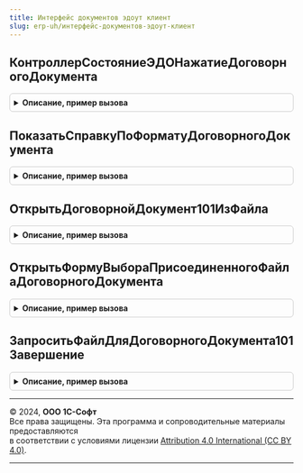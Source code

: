 ```yaml
---
title: Интерфейс документов эдоут клиент
slug: erp-uh/интерфейс-документов-эдоут-клиент
---
```



## КонтроллерСостояниеЭДОНажатиеДоговорногоДокумента
<details style="margin: 1em 0; padding: 0.5em; border: 1px solid #ccc; border-radius: 6px;">

<summary style="font-weight: bold; cursor: pointer;">Описание, пример вызова</summary>

```bsl

// Обработка нажатия на гиперссылку "СостояниеЭДО" в форме элемента справочника договора с контрагентом.
//
// Параметры:
//  Форма - ФормаКлиентскогоПриложения - Форма учетного документа.
//  СтандартнаяОбработка - Булево - Признак стандартной обработки нажатия на гиперссылку (устанавливается в Ложь).
//  ДанныеФайла - СправочникСсылка.ДоговорыКонтрагентовПрисоединенныеФайлы - ссылка на присоединенный файл договорного документа, отправляемый по ЭДО.
//
Процедура КонтроллерСостояниеЭДОНажатиеДоговорногоДокумента(Форма, СтандартнаяОбработка, ДанныеФайла = Неопределено) Экспорт
```

Пример вызова
```bsl
ИнтерфейсДокументовЭДОУТКлиент.КонтроллерСостояниеЭДОНажатиеДоговорногоДокумента(Форма, СтандартнаяОбработка, ДанныеФайла);
```
</details>

## ПоказатьСправкуПоФорматуДоговорногоДокумента
<details style="margin: 1em 0; padding: 0.5em; border: 1px solid #ccc; border-radius: 6px;">

<summary style="font-weight: bold; cursor: pointer;">Описание, пример вызова</summary>

```bsl

// Показывает пользователю форму справки для формата Договорного документа PDF/A3 или XML.
//
// Параметры:
//  Результат - Неопределено - в случае, когда файл PDF, для отправки договорного документа по ЭДО, не выбран.
//			  - СправочникСсылка.ДоговорыКонтрагентовПрисоединенныеФайлы - ссылка на присоединенный файл к договору с контрагентом.
//			  - Структура - структура с данными файла, в случае, когда файл ещё не присоединен к договору с контрагентом.
//	ПараметрыФормы - СправочникСсылка.ДоговорыКонтрагентов - ссылка на договор с контрагентом, отправляемый по ЭДО.
//				   - Структура - параметры для открытия формы ЭД.
//	ОбработчикЗавершения - ОписаниеОповещения - оповещение вызываемое дальнейшее действие для отправки файла через БЭД.
//
Процедура ПоказатьСправкуПоФорматуДоговорногоДокумента(Результат, ПараметрыФормы, ОбработчикЗавершения) Экспорт
```

Пример вызова
```bsl
ИнтерфейсДокументовЭДОУТКлиент.ПоказатьСправкуПоФорматуДоговорногоДокумента(Результат, ПараметрыФормы, ОбработчикЗавершения) 
```
</details>

## ОткрытьДоговорнойДокумент101ИзФайла
<details style="margin: 1em 0; padding: 0.5em; border: 1px solid #ccc; border-radius: 6px;">

<summary style="font-weight: bold; cursor: pointer;">Описание, пример вызова</summary>

```bsl

// Подготавливает данные после выбора файла PDF, и открывает форму исходящего ЭД Договорного документа.
//
// Параметры:
//  ДанныеФайла - Неопределено - в случае, когда файл PDF, для отправки договорного документа по ЭДО, не выбран.
//				- СправочникСсылка.ДоговорыКонтрагентовПрисоединенныеФайлы - ссылка на присоединенный файл к договору с контрагентом.
//				- Структура - структура с данными файла, в случае, когда файл ещё не присоединен к договору с контрагентом.
// 	ПараметрыФормы - Структура - структура с информацией для подготовки данных открытия формы исходящего ЭД.
//
Процедура ОткрытьДоговорнойДокумент101ИзФайла(ДанныеФайла, ПараметрыФормы) Экспорт
```

Пример вызова
```bsl
ИнтерфейсДокументовЭДОУТКлиент.ОткрытьДоговорнойДокумент101ИзФайла(ДанныеФайла, ПараметрыФормы) 
```
</details>

## ОткрытьФормуВыбораПрисоединенногоФайлаДоговорногоДокумента
<details style="margin: 1em 0; padding: 0.5em; border: 1px solid #ccc; border-radius: 6px;">

<summary style="font-weight: bold; cursor: pointer;">Описание, пример вызова</summary>

```bsl

// Открывает пользователю форму выбора присоединенного файла для Договорного документа PDF/A3.
//
// Параметры:
//  ПараметрыФормыЭД - ОпределяемыйТип.ОснованияЭлектронныхДокументовЭДО - ссылка на объект ИБ, электронный документ которого надо отправить.
//					 - Структура - структура с ссылкой на объект ИБ, электронный документ которого надо отправить.
//  ОбработчикЗавершения - ОписаниеОповещения - оповещение вызываемое дальнейшее действие для отправки файла через БЭД.
//
Процедура ОткрытьФормуВыбораПрисоединенногоФайлаДоговорногоДокумента(ПараметрыФормыЭД, ОбработчикЗавершения) Экспорт
```

Пример вызова
```bsl
ИнтерфейсДокументовЭДОУТКлиент.ОткрытьФормуВыбораПрисоединенногоФайлаДоговорногоДокумента(ПараметрыФормыЭД, ОбработчикЗавершения) 
```
</details>

## ЗапроситьФайлДляДоговорногоДокумента101Завершение
<details style="margin: 1em 0; padding: 0.5em; border: 1px solid #ccc; border-radius: 6px;">

<summary style="font-weight: bold; cursor: pointer;">Описание, пример вызова</summary>

```bsl

// Подготавливает данные после выбора файла PDF, и совершает подпись и отправку ЭД Договорного документа,
// в случае, без предпросмотра его исходящего документа.
//
// Параметры:
//  ДанныеФайла - Неопределено - в случае, когда файл PDF, для отправки договорного документа по ЭДО, не выбран.
//				- СправочникСсылка.ДоговорыКонтрагентовПрисоединенныеФайлы - ссылка на присоединенный файл к договору с контрагентом.
//				- Структура - структура с данными файла, в случае, когда файл ещё не присоединен к договору с контрагентом.
// 	ПараметрКоманды - ОпределяемыйТип.ОснованияЭлектронныхДокументовЭДО - ссылка на объект ИБ, электронный документ которого надо отправить.
//
Процедура ЗапроситьФайлДляДоговорногоДокумента101Завершение(ДанныеФайла, ПараметрКоманды) Экспорт
```

Пример вызова
```bsl
ИнтерфейсДокументовЭДОУТКлиент.ЗапроситьФайлДляДоговорногоДокумента101Завершение(ДанныеФайла, ПараметрКоманды) 
```
</details>

---

© 2024, **ООО 1С-Софт**  
Все права защищены. Эта программа и сопроводительные материалы предоставляются  
в соответствии с условиями лицензии [Attribution 4.0 International (CC BY 4.0)](https://creativecommons.org/licenses/by/4.0/legalcode).

---
